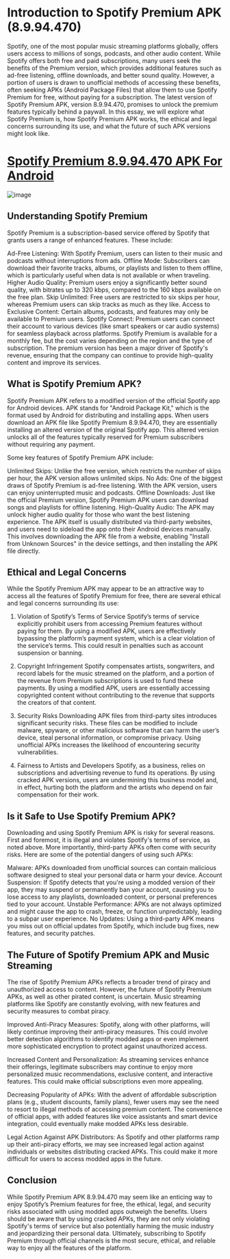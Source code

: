 # Introduction to Spotify Premium APK (8.9.94.470)
Spotify, one of the most popular music streaming platforms globally, offers users access to millions of songs, podcasts, and other audio content. While Spotify offers both free and paid subscriptions, many users seek the benefits of the Premium version, which provides additional features such as ad-free listening, offline downloads, and better sound quality. However, a portion of users is drawn to unofficial methods of accessing these benefits, often seeking APKs (Android Package Files) that allow them to use Spotify Premium for free, without paying for a subscription.
The latest version of Spotify Premium APK, version 8.9.94.470, promises to unlock the premium features typically behind a paywall. In this essay, we will explore what Spotify Premium is, how Spotify Premium APK works, the ethical and legal concerns surrounding its use, and what the future of such APK versions might look like.

# [Spotify Premium 8.9.94.470 APK For Android](https://modfyp.com/spotify-premium-8-9-94-470/)
![image](https://github.com/user-attachments/assets/aebb2a0e-e646-40e5-b875-252dfe3860c5)

## Understanding Spotify Premium
Spotify Premium is a subscription-based service offered by Spotify that grants users a range of enhanced features. These include:

Ad-Free Listening: With Spotify Premium, users can listen to their music and podcasts without interruptions from ads.
Offline Mode: Subscribers can download their favorite tracks, albums, or playlists and listen to them offline, which is particularly useful when data is not available or when traveling.
Higher Audio Quality: Premium users enjoy a significantly better sound quality, with bitrates up to 320 kbps, compared to the 160 kbps available on the free plan.
Skip Unlimited: Free users are restricted to six skips per hour, whereas Premium users can skip tracks as much as they like.
Access to Exclusive Content: Certain albums, podcasts, and features may only be available to Premium users.
Spotify Connect: Premium users can connect their account to various devices (like smart speakers or car audio systems) for seamless playback across platforms.
Spotify Premium is available for a monthly fee, but the cost varies depending on the region and the type of subscription. The premium version has been a major driver of Spotify's revenue, ensuring that the company can continue to provide high-quality content and improve its services.

## What is Spotify Premium APK?
Spotify Premium APK refers to a modified version of the official Spotify app for Android devices. APK stands for "Android Package Kit," which is the format used by Android for distributing and installing apps. When users download an APK file like Spotify Premium 8.9.94.470, they are essentially installing an altered version of the original Spotify app. This altered version unlocks all of the features typically reserved for Premium subscribers without requiring any payment.

Some key features of Spotify Premium APK include:

Unlimited Skips: Unlike the free version, which restricts the number of skips per hour, the APK version allows unlimited skips.
No Ads: One of the biggest draws of Spotify Premium is ad-free listening. With the APK version, users can enjoy uninterrupted music and podcasts.
Offline Downloads: Just like the official Premium version, Spotify Premium APK users can download songs and playlists for offline listening.
High-Quality Audio: The APK may unlock higher audio quality for those who want the best listening experience.
The APK itself is usually distributed via third-party websites, and users need to sideload the app onto their Android devices manually. This involves downloading the APK file from a website, enabling "Install from Unknown Sources" in the device settings, and then installing the APK file directly.

## Ethical and Legal Concerns
While the Spotify Premium APK may appear to be an attractive way to access all the features of Spotify Premium for free, there are several ethical and legal concerns surrounding its use:

1. Violation of Spotify’s Terms of Service
Spotify’s terms of service explicitly prohibit users from accessing Premium features without paying for them. By using a modified APK, users are effectively bypassing the platform’s payment system, which is a clear violation of the service’s terms. This could result in penalties such as account suspension or banning.

2. Copyright Infringement
Spotify compensates artists, songwriters, and record labels for the music streamed on the platform, and a portion of the revenue from Premium subscriptions is used to fund these payments. By using a modified APK, users are essentially accessing copyrighted content without contributing to the revenue that supports the creators of that content.

3. Security Risks
Downloading APK files from third-party sites introduces significant security risks. These files can be modified to include malware, spyware, or other malicious software that can harm the user’s device, steal personal information, or compromise privacy. Using unofficial APKs increases the likelihood of encountering security vulnerabilities.

4. Fairness to Artists and Developers
Spotify, as a business, relies on subscriptions and advertising revenue to fund its operations. By using cracked APK versions, users are undermining this business model and, in effect, hurting both the platform and the artists who depend on fair compensation for their work.

## Is it Safe to Use Spotify Premium APK?
Downloading and using Spotify Premium APK is risky for several reasons. First and foremost, it is illegal and violates Spotify's terms of service, as noted above. More importantly, third-party APKs often come with security risks. Here are some of the potential dangers of using such APKs:

Malware: APKs downloaded from unofficial sources can contain malicious software designed to steal your personal data or harm your device.
Account Suspension: If Spotify detects that you're using a modded version of their app, they may suspend or permanently ban your account, causing you to lose access to any playlists, downloaded content, or personal preferences tied to your account.
Unstable Performance: APKs are not always optimized and might cause the app to crash, freeze, or function unpredictably, leading to a subpar user experience.
No Updates: Using a third-party APK means you miss out on official updates from Spotify, which include bug fixes, new features, and security patches.
## The Future of Spotify Premium APK and Music Streaming
The rise of Spotify Premium APKs reflects a broader trend of piracy and unauthorized access to content. However, the future of Spotify Premium APKs, as well as other pirated content, is uncertain. Music streaming platforms like Spotify are constantly evolving, with new features and security measures to combat piracy.

Improved Anti-Piracy Measures: Spotify, along with other platforms, will likely continue improving their anti-piracy measures. This could involve better detection algorithms to identify modded apps or even implement more sophisticated encryption to protect against unauthorized access.

Increased Content and Personalization: As streaming services enhance their offerings, legitimate subscribers may continue to enjoy more personalized music recommendations, exclusive content, and interactive features. This could make official subscriptions even more appealing.

Decreasing Popularity of APKs: With the advent of affordable subscription plans (e.g., student discounts, family plans), fewer users may see the need to resort to illegal methods of accessing premium content. The convenience of official apps, with added features like voice assistants and smart device integration, could eventually make modded APKs less desirable.

Legal Action Against APK Distributors: As Spotify and other platforms ramp up their anti-piracy efforts, we may see increased legal action against individuals or websites distributing cracked APKs. This could make it more difficult for users to access modded apps in the future.

## Conclusion
While Spotify Premium APK 8.9.94.470 may seem like an enticing way to enjoy Spotify’s Premium features for free, the ethical, legal, and security risks associated with using modded apps outweigh the benefits. Users should be aware that by using cracked APKs, they are not only violating Spotify's terms of service but also potentially harming the music industry and jeopardizing their personal data. Ultimately, subscribing to Spotify Premium through official channels is the most secure, ethical, and reliable way to enjoy all the features of the platform.
